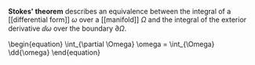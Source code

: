**Stokes' theorem** describes an equivalence between the integral of a [[differential form]] $\omega$ over a [[manifold]] $\Omega$ and the integral of the exterior derivative $\dd{\omega}$ over the boundary $\partial \Omega$.

\begin{equation}
\int_{\partial \Omega} \omega = \int_{\Omega} \dd{\omega}
\end{equation}
